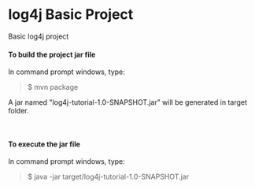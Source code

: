 # log4j Basic Project
Basic log4j project

#### To build the project jar file
In command prompt windows, type:  
>$ mvn package  
   
A jar named "log4j-tutorial-1.0-SNAPSHOT.jar" will be generated in target folder.  
 
<br>

#### To execute the jar file
In command prompt windows, type:  
>$ java -jar target/log4j-tutorial-1.0-SNAPSHOT.jar  


